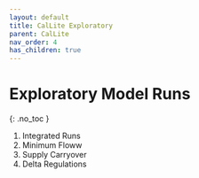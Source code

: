 ```yaml
---
layout: default
title: CalLite Exploratory
parent: CalLite
nav_order: 4
has_children: true
---
```


# Exploratory Model Runs
{: .no_toc }

1. Integrated Runs
2. Minimum Floww
3. Supply Carryover
4. Delta Regulations
